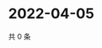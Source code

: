 # 2022-04-05

共 0 条

<!-- BEGIN WEIBO -->
<!-- 最后更新时间 Tue Apr 05 2022 17:19:36 GMT+0800 (China Standard Time) -->

<!-- END WEIBO -->
